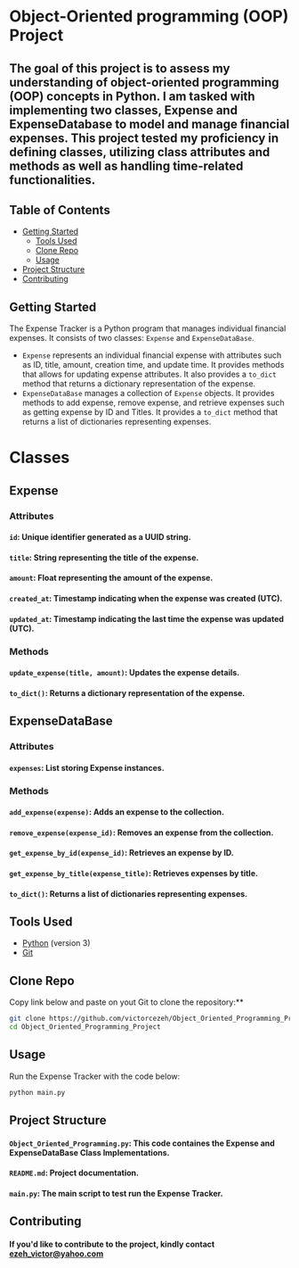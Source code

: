 # Object-Oriented programming (OOP) Project

## The goal of this project is to assess my understanding of object-oriented programming (OOP) concepts in Python. I am tasked with implementing two classes, Expense and ExpenseDatabase to model and manage financial expenses. This project tested my proficiency in defining classes, utilizing class attributes and methods as well as handling time-related functionalities.


## Table of Contents

- [Getting Started](#Getting-Started)
  - [Tools Used](#Tools-Used)
  - [Clone Repo](#Clone-Repo)
  - [Usage](#Usage)
- [Project Structure](#Project-Structure)
- [Contributing](#Contributing)


## Getting Started

The Expense Tracker is a Python program that manages individual financial expenses. It consists of two classes: `Expense` and `ExpenseDataBase`.

- `Expense` represents an individual financial expense with attributes such as ID, title, amount, creation time, and update time. It provides methods that allows for updating expense attributes. It also provides a `to_dict` method that returns a dictionary representation of the expense.
- `ExpenseDataBase` manages a collection of `Expense` objects. It provides methods to add expense, remove expense, and retrieve expenses such as getting expense by ID and Titles. It provides a `to_dict` method that returns a list of dictionaries representing expenses.

# Classes

## Expense
### Attributes
#### `id`: Unique identifier generated as a UUID string.
#### `title`: String representing the title of the expense.
#### `amount`: Float representing the amount of the expense.
#### `created_at`: Timestamp indicating when the expense was created (UTC).
#### `updated_at`: Timestamp indicating the last time the expense was updated (UTC).

### Methods
#### `update_expense(title, amount)`: Updates the expense details.
#### `to_dict()`: Returns a dictionary representation of the expense.

## ExpenseDataBase
### Attributes
#### `expenses`: List storing Expense instances.

### Methods
#### `add_expense(expense)`: Adds an expense to the collection.
#### `remove_expense(expense_id)`: Removes an expense from the collection.
#### `get_expense_by_id(expense_id)`: Retrieves an expense by ID.
#### `get_expense_by_title(expense_title)`: Retrieves expenses by title.
#### `to_dict()`: Returns a list of dictionaries representing expenses.

## Tools Used

- [Python](https://www.python.org/) (version 3)
- [Git](https://git-scm.com/)

## Clone Repo

Copy link below and paste on yout Git to clone the repository:**

   ```bash
   git clone https://github.com/victorcezeh/Object_Oriented_Programming_Project.git
   cd Object_Oriented_Programming_Project
   ```

## Usage

Run the Expense Tracker with the code below:

```bash
python main.py
```

## Project Structure

#### `Object_Oriented_Programming.py`: This code containes the Expense and ExpenseDataBase Class Implementations.
#### `README.md`: Project documentation.
#### `main.py`: The main script to test run the Expense Tracker.

## Contributing

#### If you'd like to contribute to the project, kindly contact ezeh_victor@yahoo.com
